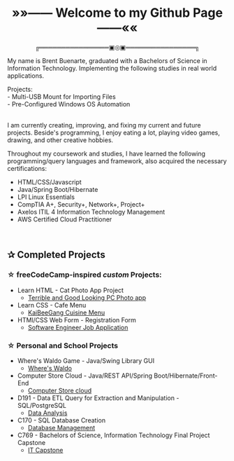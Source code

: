 <h1 align="center"><strong>»»—— Welcome to my Github Page ——««</strong></h1>
<p align="center">╔════════════════▣◎▣════════════════╗</p>

<div>
    <p>My name is Brent Buenarte, graduated with a Bachelors of Science in Information Technology. Implementing the following studies in real world applications.</em></p>
</div>

<div>
    Projects:<br>
    - Multi-USB Mount for Importing Files <br>
    - Pre-Configured Windows OS Automation 
</div>

<br>

<div>
<p>I am currently creating, improving, and fixing my current and future projects. Beside's programming, I enjoy eating a lot, playing video games, drawing, and other creative hobbies.</p>
<p> Throughout my coursework and studies, I have learned the following programming/query languages and framework, also acquired the necessary certifications:</p>
<ul>
    <li>HTML/CSS/Javascript</li>
    <li>Java/Spring Boot/Hibernate</li>
    <li>LPI Linux Essentials</li>
    <li>CompTIA A+, Security+, Network+, Project+</li>
    <li>Axelos ITIL 4 Information Technology Management</li>
    <li>AWS Certified Cloud Practitioner</li>
</ul>
<br>
<h2>✰ Completed Projects </h2>

### ☆ freeCodeCamp-inspired <em>custom</em> Projects:

- Learn HTML - Cat Photo App Project
    - <a href="https://github.com/breadchan98/Terrible-Good-PC-App?tab=readme-ov-file" alt="terrible">Terrible and Good Looking PC Photo app</a>
- Learn CSS - Cafe Menu
    - <a href="https://github.com/breadchan98/KaiBeeGang-Cuisine" alt="pinoy">KaiBeeGang Cuisine Menu</a>
- HTMl/CSS Web Form - Registration Form
    - <a href="https://github.com/breadchan98/Job-Application" alt="indians">Software Engineer Job Application</a>

### ☆ Personal and School Projects

- Where's Waldo Game - Java/Swing Library GUI
    - <a href="https://github.com/breadchan98/wheres-waldo-game" alt="waldo"> Where's Waldo</a>
- Computer Store Cloud - Java/REST API/Spring Boot/Hibernate/Front-End
    - <a href="https://github.com/breadchan98/Computer-Store-Cloud" alt="inventory">Computer Store cloud</a>
- D191 - Data ETL Query for Extraction and Manipulation - SQL/PostgreSQL
    - <a href="https://github.com/breadchan98/d191-data-analysis-etl">Data Analysis </a>
- C170 - SQL Database Creation
    -  <a href="https://github.com/breadchan98/c170-vht1" alt="DBC"> Database Management </a>
- C769 - Bachelors of Science, Information Technology Final Project Capstone
    -  <a href="https://github.com/breadchan98/C769-IT-Capstone" alt="cap"> IT Capstone </a>  

